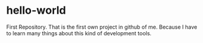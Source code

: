 # hello-world
First Repository.
That is the first own project in github of me. Because I have to learn many things about this kind of development tools.
